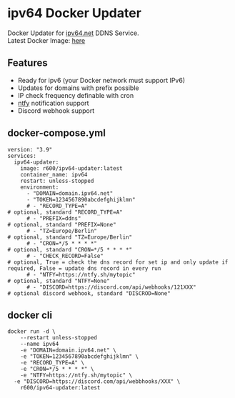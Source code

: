 # ipv64 Docker Updater
Docker Updater for [ipv64.net](https://ipv64.net) DDNS Service.  
Latest Docker Image: [here](https://hub.docker.com/r/r600/ipv64-updater)

## Features
- Ready for ipv6 (your Docker network must support IPv6)  
- Updates for domains with prefix possible  
- IP check frequency definable with cron  
- [ntfy](https://ntfy.sh) notification support  
- Discord webhook support  

## docker-compose.yml
```
version: "3.9"
services:
  ipv64-updater:
    image: r600/ipv64-updater:latest
    container_name: ipv64
    restart: unless-stopped
    environment:
      - "DOMAIN=domain.ipv64.net"
      - "TOKEN=1234567890abcdefghijklmn"
      # - "RECORD_TYPE=A"                                             # optional, standard "RECORD_TYPE=A"
      # - "PREFIX=ddns"                                               # optional, standard "PREFIX=None"
      # - "TZ=Europe/Berlin"                                          # optional, standard "TZ=Europe/Berlin"
      # - "CRON=*/5 * * * *"                                          # optional, standard "CRON=*/5 * * * *"
      # - "CHECK_RECORD=False"                                        # optional, True = check the dns record for set ip and only update if required, False = update dns record in every run
      # - "NTFY=https://ntfy.sh/mytopic"                              # optional, standard "NTFY=None"
      # - "DISCORD=https://discord.com/api/webhooks/121XXX"           # optional discord webhook, standard "DISCROD=None"
```

## docker cli
```
docker run -d \
	--restart unless-stopped
	--name ipv64
	-e "DOMAIN=domain.ipv64.net" \
	-e "TOKEN=1234567890abcdefghijklmn" \
	-e "RECORD_TYPE=A" \
	-e "CRON=*/5 * * * *" \
	-e "NTFY=https://ntfy.sh/mytopic" \
  -e "DISCORD=https://discord.com/api/webbhooks/XXX" \
	r600/ipv64-updater:latest
```
